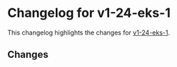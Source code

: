 # Changelog for v1-24-eks-1

This changelog highlights the changes for [v1-24-eks-1](https://github.com/aws/eks-distro/tree/v1-24-eks-1).

## Changes

